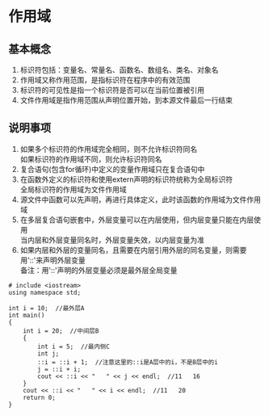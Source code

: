# 作用域

## 基本概念
1. 标识符包括：变量名、常量名、函数名、数组名、类名、对象名  
2. 作用域又称作用范围，是指标识符在程序中的有效范围  
3. 标识符的可见性是指一个标识符是否可以在当前位置被引用  
4. 文件作用域是指作用范围从声明位置开始，到本源文件最后一行结束  


## 说明事项
1. 如果多个标识符的作用域完全相同，则不允许标识符同名  
如果标识符的作用域不同，则允许标识符同名  
2. 复合语句(包含for循环)中定义的变量作用域只在复合语句中  
3. 在函数外定义的标识符和使用extern声明的标识符统称为全局标识符  
全局标识符的作用域为文件作用域  
4. 源文件中函数可以先声明，再进行具体定义，此时该函数的作用域为文件作用域  
5. 在多层复合语句嵌套中，外层变量可以在内层使用，但内层变量只能在内层使用  
当内层和外层变量同名时，外层变量失效，以内层变量为准  
6. 如果内层和外层的变量同名，且需要在内层引用外层的同名变量，则需要用'::'来声明外层变量  
备注：用'::'声明的外层变量必须是最外层全局变量  
```
# include <iostream>
using namespace std;

int i = 10;  //最外层A
int main()
{
	int i = 20;  //中间层B
	{
		int i = 5;  //最内侧C
		int j;
		::i = ::i + 1;  //注意这里的::i是A层中的i，不是B层中的i
		j = ::i + i;
		cout << ::i << "   " << j << endl;  //11   16
	}
	cout << ::i << "   " << i << endl;  //11   20
	return 0;
}
```
